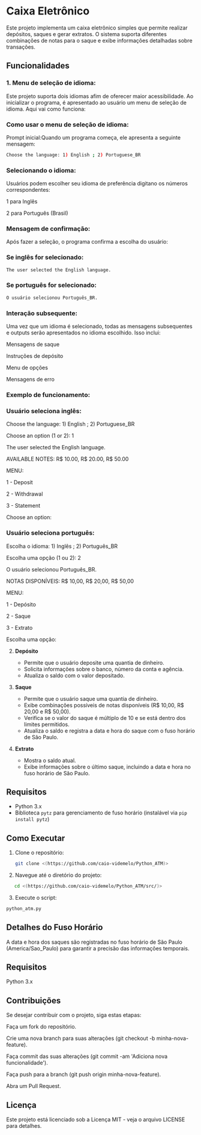 # Caixa Eletrônico

Este projeto implementa um caixa eletrônico simples que permite realizar depósitos, saques e gerar extratos. O sistema suporta diferentes combinações de notas para o saque e exibe informações detalhadas sobre transações.

## Funcionalidades

### 1. Menu de seleção de idioma:

Este projeto suporta dois idiomas afim de oferecer maior acessibilidade. Ao inicializar o programa, é apresentado ao usuário um menu de seleção de idioma. Aqui vai como funciona:

### Como usar o menu de seleção de idioma:

Prompt inicial:Quando um programa começa, ele apresenta a seguinte mensagem:

```bash
Choose the language: 1) English ; 2) Portuguese_BR
```

### Selecionando o idioma:

Usuários podem escolher seu idioma de preferência digitano os números correspondentes:

1 para Inglês

2 para Português (Brasil)

### Mensagem de confirmação:

Após fazer a seleção, o programa confirma a escolha do usuário:

### Se inglês for selecionado:

```bash
The user selected the English language.
```

### Se português for selecionado:

```bash
O usuário selecionou Português_BR.
```

### Interação subsequente:

Uma vez que um idioma é selecionado, todas as mensagens subsequentes e outputs serão apresentados no idioma escolhido. Isso inclui:

Mensagens de saque

Instruções de depósito

Menu de opções

Mensagens de erro

### Exemplo de funcionamento:

### Usuário seleciona inglês:

Choose the language: 1) English ; 2) Portuguese_BR

Choose an option (1 or 2): 1

The user selected the English language.

AVAILABLE NOTES: R$ 10.00, R$ 20.00, R$ 50.00

MENU:

1 - Deposit

2 - Withdrawal

3 - Statement

Choose an option:

### Usuário seleciona português:

Escolha o idioma: 1) Inglês ; 2) Português_BR

Escolha uma opção (1 ou 2): 2

O usuário selecionou Português_BR.

NOTAS DISPONÍVEIS: R$ 10,00, R$ 20,00, R$ 50,00

MENU:

1 - Depósito

2 - Saque

3 - Extrato

Escolha uma opção:

2. **Depósito**
   - Permite que o usuário deposite uma quantia de dinheiro.
   - Solicita informações sobre o banco, número da conta e agência.
   - Atualiza o saldo com o valor depositado.

3. **Saque**
   - Permite que o usuário saque uma quantia de dinheiro.
   - Exibe combinações possíveis de notas disponíveis (R$ 10,00, R$ 20,00 e R$ 50,00).
   - Verifica se o valor do saque é múltiplo de 10 e se está dentro dos limites permitidos.
   - Atualiza o saldo e registra a data e hora do saque com o fuso horário de São Paulo.

4. **Extrato**
   - Mostra o saldo atual.
   - Exibe informações sobre o último saque, incluindo a data e hora no fuso horário de São Paulo.

## Requisitos

- Python 3.x
- Biblioteca `pytz` para gerenciamento de fuso horário (instalável via `pip install pytz`)

## Como Executar

1. Clone o repositório:
   ```bash
   git clone <(https://github.com/caio-videmelo/Python_ATM)>
   ```

2. Navegue até o diretório do projeto:
```bash
   cd <(https://github.com/caio-videmelo/Python_ATM/src/)>
```

3. Execute o script:
```bash
python_atm.py
```

## Detalhes do Fuso Horário

A data e hora dos saques são registradas no fuso horário de São Paulo (America/Sao_Paulo) para garantir a precisão das informações temporais.

## Requisitos

Python 3.x

## Contribuições

Se desejar contribuir com o projeto, siga estas etapas:

Faça um fork do repositório.

Crie uma nova branch para suas alterações (git checkout -b minha-nova-feature).

Faça commit das suas alterações (git commit -am 'Adiciona nova funcionalidade').

Faça push para a branch (git push origin minha-nova-feature).

Abra um Pull Request.

## Licença

Este projeto está licenciado sob a Licença MIT - veja o arquivo LICENSE para detalhes.
